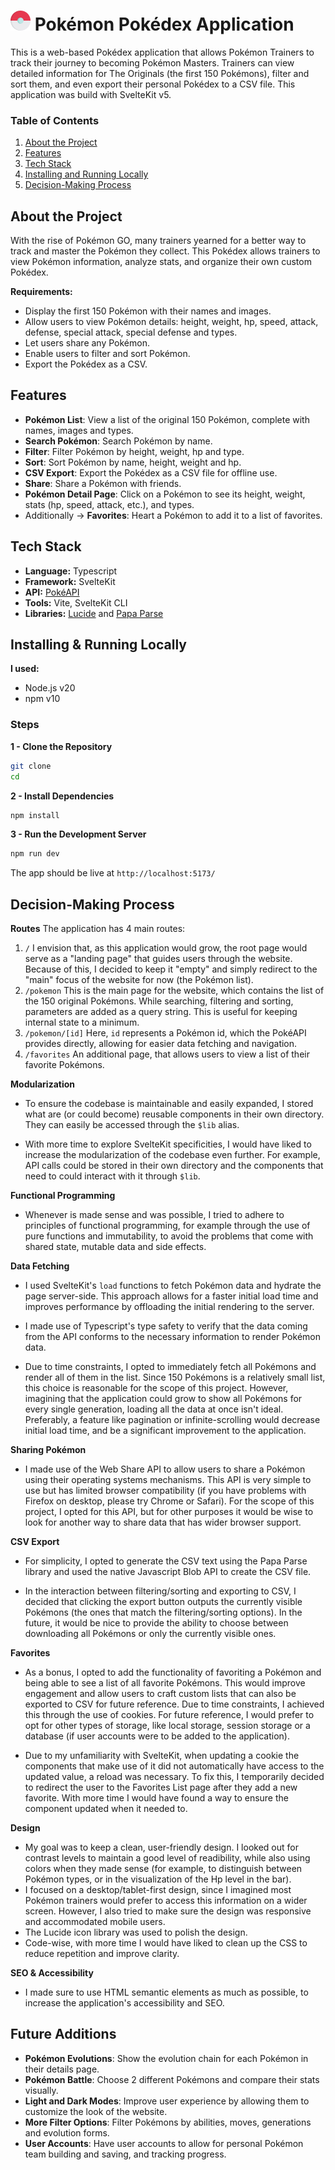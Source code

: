 # ![favicon](static/favicon.png) Pokémon Pokédex Application

This is a web-based Pokédex application that allows Pokémon Trainers to track their journey to becoming Pokémon Masters. Trainers can view detailed information for The Originals (the first 150 Pokémons), filter and sort them, and even export their personal Pokédex to a CSV file. This application was build with SvelteKit v5.

### Table of Contents

1. [About the Project](#about-the-project)
2. [Features](#features)
3. [Tech Stack](#tech-stack)
4. [Installing and Running Locally](#installing--running-locally)
5. [Decision-Making Process](#decision-making-process)

## About the Project

With the rise of Pokémon GO, many trainers yearned for a better way to track and master the Pokémon they collect. This Pokédex allows trainers to view Pokémon information, analyze stats, and organize their own custom Pokédex.

**Requirements:**

- Display the first 150 Pokémon with their names and images.
- Allow users to view Pokémon details: height, weight, hp, speed, attack, defense, special attack, special defense and types.
- Let users share any Pokémon.
- Enable users to filter and sort Pokémon.
- Export the Pokédex as a CSV.

## Features

- **Pokémon List**: View a list of the original 150 Pokémon, complete with names, images and types.
- **Search Pokémon**: Search Pokémon by name.
- **Filter**: Filter Pokémon by height, weight, hp and type.
- **Sort**: Sort Pokémon by name, height, weight and hp.
- **CSV Export**: Export the Pokédex as a CSV file for offline use.
- **Share**: Share a Pokémon with friends.
- **Pokémon Detail Page**: Click on a Pokémon to see its height, weight, stats (hp, speed, attack, etc.), and types.
- Additionally &#8594; **Favorites**: Heart a Pokémon to add it to a list of favorites.

## Tech Stack

- **Language:** Typescript
- **Framework:** SvelteKit
- **API:** [PokéAPI](https://pokeapi.co)
- **Tools:** Vite, SvelteKit CLI
- **Libraries:** [Lucide](https://lucide.dev/) and [Papa Parse](https://www.papaparse.com/)

## Installing & Running Locally

**I used:**

- Node.js v20
- npm v10

### Steps

**1 - Clone the Repository**

```bash
git clone
cd
```

**2 - Install Dependencies**

```bash
npm install
```

**3 - Run the Development Server**

```bash
npm run dev
```

The app should be live at `http://localhost:5173/`

## Decision-Making Process

**Routes**
The application has 4 main routes:

1. `/`
   I envision that, as this application would grow, the root page would serve as a "landing page" that guides users through the website. Because of this, I decided to keep it "empty" and simply redirect to the "main" focus of the website for now (the Pokémon list).
2. `/pokemon`
   This is the main page for the website, which contains the list of the 150 original Pokémons. While searching, filtering and sorting, parameters are added as a query string. This is useful for keeping internal state to a minimum.
3. `/pokemon/[id]`
   Here, `id` represents a Pokémon id, which the PokéAPI provides directly, allowing for easier data fetching and navigation.
4. `/favorites`
   An additional page, that allows users to view a list of their favorite Pokémons.

**Modularization**
- To ensure the codebase is maintainable and easily expanded, I stored what are (or could become) reusable components in their own directory. They can easily be accessed through the `$lib` alias.

- With more time to explore SvelteKit specificities, I would have liked to increase the modularization of the codebase even further. For example, API calls could be stored in their own directory and the components that need to could interact with it through `$lib`.

**Functional Programming**
- Whenever is made sense and was possible, I tried to adhere to principles of functional programming, for example through the use of pure functions and immutability, to avoid the problems that come with shared state, mutable data and side effects.

**Data Fetching**
- I used SvelteKit's `load` functions to fetch Pokémon data and hydrate the page server-side. This approach allows for a faster initial load time and improves performance by offloading the initial rendering to the server.
- I made use of Typescript's type safety to verify that the data coming from the API conforms to the necessary information to render Pokémon data.

- Due to time constraints, I opted to immediately fetch all Pokémons and render all of them in the list. Since 150 Pokémons is a relatively small list, this choice is reasonable for the scope of this project. However, imagining that the application could grow to show all Pokémons for every single generation, loading all the data at once isn't ideal. Preferably, a feature like pagination or infinite-scrolling would decrease initial load time, and be a significant improvement to the application.

**Sharing Pokémon**
- I made use of the Web Share API to allow users to share a Pokémon using their operating systems mechanisms. This API is very simple to use but has limited browser compatibility (if you have problems with Firefox on desktop, please try Chrome or Safari). For the scope of this project, I opted for this API, but for other purposes it would be wise to look for another way to share data that has wider browser support.

**CSV Export**
- For simplicity, I opted to generate the CSV text using the Papa Parse library and used the native Javascript Blob API to create the CSV file.

- In the interaction between filtering/sorting and exporting to CSV, I decided that clicking the export button outputs the currently visible Pokémons (the ones that match the filtering/sorting options). In the future, it would be nice to provide the ability to choose between downloading all Pokémons or only the currently visible ones.

**Favorites**
- As a bonus, I opted to add the functionality of favoriting a Pokémon and being able to see a list of all favorite Pokémons. This would improve engagement and allow users to craft custom lists that can also be exported to CSV for future reference.
Due to time constraints, I achieved this through the use of cookies. For future reference, I would prefer to opt for other types of storage, like local storage, session storage or a database (if user accounts were to be added to the application).

- Due to my unfamiliarity with SvelteKit, when updating a cookie the components that make use of it did not automatically have access to the updated value, a reload was necessary. To fix this, I temporarily decided to redirect the user to the Favorites List page after they add a new favorite. With more time I would have found a way to ensure the component updated when it needed to.

**Design**
- My goal was to keep a clean, user-friendly design. I looked out for contrast levels to maintain a good level of readibility, while also using colors when they made sense (for example, to distinguish between Pokémon types, or in the visualization of the Hp level in the bar).
- I focused on a desktop/tablet-first design, since I imagined most Pokémon trainers would prefer to access this information on a wider screen. However, I also tried to make sure the design was responsive and accommodated mobile users.
- The Lucide icon library was used to polish the design.
- Code-wise, with more time I would have liked to clean up the CSS to reduce repetition and improve clarity.

**SEO & Accessibility**
- I made sure to use HTML semantic elements as much as possible, to increase the application's accessibility and SEO.

## Future Additions

- **Pokémon Evolutions**: Show the evolution chain for each Pokémon in their details page.
- **Pokémon Battle**: Choose 2 different Pokémons and compare their stats visually.
- **Light and Dark Modes**: Improve user experience by allowing them to customize the look of the website.
- **More Filter Options**: Filter Pokémons by abilities, moves, generations and evolution forms.
- **User Accounts**: Have user accounts to allow for personal Pokémon team building and saving, and tracking progress.
